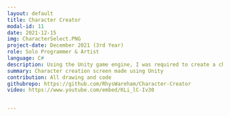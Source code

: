 ```yaml
---
layout: default
title: Character Creator
modal-id: 11
date: 2021-12-15
img: CharacterSelect.PNG
project-date: December 2021 (3rd Year)
role: Solo Programmer & Artist
language: C#
description: Using the Unity game engine, I was required to create a character creation screen which could be used within a video game. Though not needing to, I chose to also create all the artwork myself for added enjoyment.
summary: Character creation screen made using Unity
contribution: All drawing and code
githubrepo: https://github.com/RhysWareham/Character-Creator
video: https://www.youtube.com/embed/KLi_lC-Iv30


---
```

